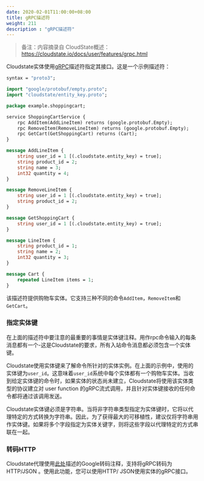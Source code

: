 ```yaml
---
date: 2020-02-01T11:00:00+08:00
title: gRPC描述符
weight: 211
description : "gRPC描述符"
---
```


> 备注：内容摘录自 CloudState概述：https://cloudstate.io/docs/user/features/grpc.html

Cloudstate实体使用[gRPC](https://grpc.io/)描述符指定其接口。这是一个示例描述符：

```protobuf
syntax = "proto3";

import "google/protobuf/empty.proto";
import "cloudstate/entity_key.proto";

package example.shoppingcart;

service ShoppingCartService {
    rpc AddItem(AddLineItem) returns (google.protobuf.Empty);
    rpc RemoveItem(RemoveLineItem) returns (google.protobuf.Empty);
    rpc GetCart(GetShoppingCart) returns (Cart);
}

message AddLineItem {
    string user_id = 1 [(.cloudstate.entity_key) = true];
    string product_id = 2;
    string name = 3;
    int32 quantity = 4;
}

message RemoveLineItem {
    string user_id = 1 [(.cloudstate.entity_key) = true];
    string product_id = 2;
}

message GetShoppingCart {
    string user_id = 1 [(.cloudstate.entity_key) = true];
}

message LineItem {
    string product_id = 1;
    string name = 2;
    int32 quantity = 3;
}

message Cart {
    repeated LineItem items = 1;
}
```

该描述符提供购物车实体。它支持三种不同的命令`AddItem`，`RemoveItem`和`GetCart`。

### 指定实体键

在上面的描述符中要注意的最重要的事情是实体键注释。用作rpc命令输入的每条消息都有一个-这是Cloudstate的要求，所有入站命令消息都必须包含一个实体键。

Cloudstate使用实体键来了解命令所针对的实体实例。在上面的示例中，使用的实体键为`user_id`。这意味着`user_id`系统中每个实体都有一个购物车实体。当收到给定实体键的命令时，如果实体的状态尚未建立，Cloudstate将使用该实体类型的协议建立对 user function 的gRPC流式调用，并且针对实体键接收的任何命令都将通过该调用发送。

Cloudstate实体键必须是字符串。当将非字符串类型指定为实体键时，它将以代理特定的方式转换为字符串。因此，为了获得最大的可移植性，建议仅将字符串用作实体键。如果将多个字段指定为实体关键字，则将这些字段以代理特定的方式串联在一起。

### 转码HTTP

Cloudstate代理使用[此处](https://cloud.google.com/endpoints/docs/grpc/transcoding)描述的Google转码注释，支持将gRPC转码为HTTP/JSON 。使用此功能，您可以使用HTTP/ JSON使用实体的gRPC接口。